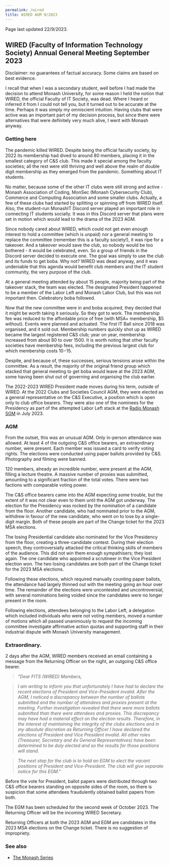 ```yaml
---
permalink: /wired
title: WIRED AGM 9/2023
---
```


Page last updated 22/9/2023.

## WIRED (Faculty of Information Technology Society) Annual General Meeting September 2023

Disclaimer: no guarantees of factual accuracy. Some claims are based on best evidence.

I recall that when I was a secondary student, well before I had made the decision to attend Monash University, for some reason I held the notion that WIRED, the official Faculty of IT Society, was dead. Where I heard or inferred it from I could not tell you, but it turned out to be accurate at the time. Perhaps it was simply my omniscient intuition. Having clubs that were active was an important part of my decision process, but since there were alternatives that were definitely very much alive, I went with Monash anyway.

### Getting here

The pandemic killed WIRED. Despite being the official faculty society, by 2022 its membership had dived to around 80 members, placing it in the smallest category of C&S club. This made it special among the faculty societies; all the rest were still thriving and well above the realm of double digit membership as they emerged from the pandemic. Something about IT students.

No matter, because some of the other IT clubs were still strong and active - Monash Association of Coding, MonSec (Monash Cybersecurity Club), Commerce and Computing Association and some smaller clubs. Actually, a few of these clubs had started by splitting or spinning off from WIRED itself. Also, the student-run MonashIT Discord server played an important role in connecting IT students socially. It was in this Discord server that plans were set in motion which would lead to the drama of the 2023 AGM.

Since nobody cared about WIRED, which could not get even enough interest to hold a committee (which is unpaid) nor a general meeting to replace the committee (remember this is a faculty society!), it was ripe for a takeover. And a takeover would save the club, so nobody would be too bothered - it would be celebrated, even. So a group of friends in the Discord server decided to execute one. The goal was simply to use the club and its funds to get boba. Why not? WIRED was dead anyway, and it was undeniable that this agenda would benefit club members and the IT student community, the very purpose of the club.

At a general meeting attended by about 15 people, majority being part of the takeover stack, the team was elected. The designated President happened to be a member of the Labor Left and Monash Labor Club, but this was not important then. Celebratory boba followed.

Now that the new committee were in and boba acquired, they decided that it might be worth taking it seriously. So they got to work. The membership fee was reduced to the affordable price of free (with MSA+ membership, $5 without). Events were planned and actuated. The first IT Ball since 2018 was organised, and it sold out. Membership numbers quickly shot up as WIRED became the largest registered C&S club; year on year, membership increased from about 80 to over 1500. It is worth noting that other faculty societies have membership fees, including the previous largest club for which membership costs $10-$15.

Despite, and because of, these successes, serious tensions arose within the committee. As a result, the majority of the original friend group which stacked that general meeting to get boba would leave at the 2023 AGM, some having been shut out of governing and organising the club earlier.

The 2022-2023 WIRED President made moves during his term, outside of WIRED. At the 2022 Clubs and Societies Council AGM, they were elected as a general representative on the C&S Executive, a position which is open only to club office bearers. They were also one of the nominees for the Presidency as part of the attempted Labor Left stack at the [Radio Monash SGM](/radmon) in July 2023.

### AGM

From the outset, this was an unusual AGM. Only in-person attendance was allowed. At least 4 of the outgoing C&S office bearers, an extraordinary number, were present. Each member was issued a card to verify voting rights. The elections were conducted using paper ballots provided by C&S. Photography and filming were banned.

120 members, already an incredible number, were present at the AGM, filling a lecture theatre. A massive number of proxies was submitted, amounting to a significant fraction of the total votes. There were two factions with comparable voting power.

The C&S office bearers came into the AGM expecting some trouble, but the extent of it was not clear even to them until the AGM got underway. The election for the Presidency was rocked by the nomination of a candidate from the floor. Another candidate, who had nominated prior to the AGM, withdrew in favour of the new candidate, who went on to lose by a single-digit margin. Both of these people are part of the Change ticket for the 2023 MSA elections.

The losing Presidential candidate also nominated for the Vice Presidency from the floor, creating a three-candidate contest. During their election speech, they controversially attacked the critical thinking skills of members of the audience. This did not win them enough sympathisers; they lost again. The one candidate who appointed a scrutineer in the Vice President election won. The two losing candidates are both part of the Change ticket for the 2023 MSA elections.

Following these elections, which required manually counting paper ballots, the attendance had largely thinned out with the meeting going an hour over time. The remainder of the elections were uncontested and uncontroversial, with several nominations being voided since the candidates were no longer present in the room.

Following elections, attendees belonging to the Labor Left, a delegation which included individuals who were not voting members, moved a number of motions which all passed unanimously to request the incoming committee investigate affirmative action quotas and supporting staff in their industrial dispute with Monash University management.

### Extraordinary.

2 days after the AGM, WIRED members received an email containing a message from the Returning Officer on the night, an outgoing C&S office bearer.

> *"Dear FITS (WIRED) Members,*

> *I am writing to inform you that unfortunately I have had to declare the recent elections of President and Vice-President invalid. After the AGM, I noticed a discrepancy between the number of ballots submitted and the number of attendees and proxies present at the meeting. Further investigation revealed that there were more ballots submitted than there were attendees and proxies. This discrepancy may have had a material effect on the election results. Therefore, in the interest of maintaining the integrity of the clubs elections and in my absolute discretion as Returning Officer I have declared the elections of President and Vice President invalid. All other roles (Treasurer, Secretary and 4x General Representatives) have been determined to be duly elected and so the results for those positions will stand.*

> *The next step for the club is to hold an EGM to elect the vacant positions of President and Vice-President. The club will give separate notice for this EGM."*

Before the vote for President, ballot papers were distributed through two C&S office bearers standing on opposite sides of the room, so there is suspicion that some attendees fraudulently obtained ballot papers from both.

The EGM has been scheduled for the second week of October 2023. The Returning Officer will be the incoming WIRED Secretary.

Returning Officers at both the 2023 AGM and EGM are candidates in the 2023 MSA elections on the Change ticket. There is no suggestion of impropriety.

### See also
- [The Monash Series](/msa)
